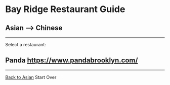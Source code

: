 # Bay Ridge Restaurant Guide
## Asian --> Chinese
---
Select a restaurant:
## Panda https://www.pandabrooklyn.com/
---
[Back to Asian](../asian.md)
Start Over
